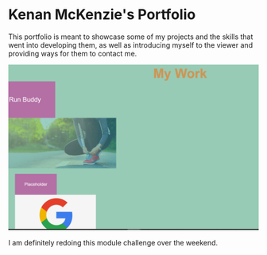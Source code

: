 # Kenan McKenzie's Portfolio

This portfolio is meant to showcase some of my projects and the skills that went into developing them, as well as introducing myself to the viewer and providing ways for them to contact me. 

![thumbnail](./assets/images/read-me-screenshot.png)

I am definitely redoing this module challenge over the weekend.